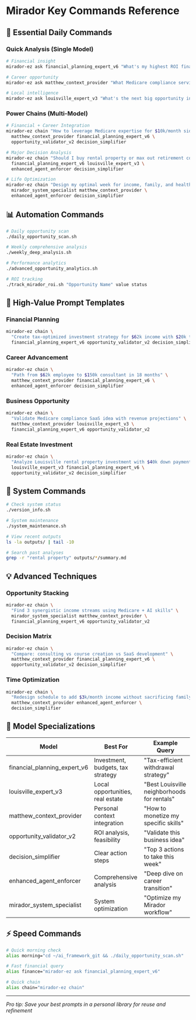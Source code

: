 # Mirador Key Commands Reference

## 🚀 Essential Daily Commands

### Quick Analysis (Single Model)
```bash
# Financial insight
mirador-ez ask financial_planning_expert_v6 "What's my highest ROI financial move this month?"

# Career opportunity
mirador-ez ask matthew_context_provider "What Medicare compliance service gap can I fill?"

# Local intelligence  
mirador-ez ask louisville_expert_v3 "What's the next big opportunity in Louisville healthcare?"
```

### Power Chains (Multi-Model)
```bash
# Financial + Career Integration
mirador-ez chain "How to leverage Medicare expertise for $10k/month side income" \
  matthew_context_provider financial_planning_expert_v6 \
  opportunity_validator_v2 decision_simplifier

# Major Decision Analysis
mirador-ez chain "Should I buy rental property or max out retirement contributions?" \
  financial_planning_expert_v6 louisville_expert_v3 \
  enhanced_agent_enforcer decision_simplifier

# Life Optimization
mirador-ez chain "Design my optimal week for income, family, and health" \
  mirador_system_specialist matthew_context_provider \
  enhanced_agent_enforcer decision_simplifier
```

## 📊 Automation Commands

```bash
# Daily opportunity scan
./daily_opportunity_scan.sh

# Weekly comprehensive analysis  
./weekly_deep_analysis.sh

# Performance analytics
./advanced_opportunity_analytics.sh

# ROI tracking
./track_mirador_roi.sh "Opportunity Name" value status
```

## 🎯 High-Value Prompt Templates

### Financial Planning
```bash
mirador-ez chain \
  "Create tax-optimized investment strategy for $62k income with $20k to invest" \
  financial_planning_expert_v6 opportunity_validator_v2 decision_simplifier
```

### Career Advancement
```bash
mirador-ez chain \
  "Path from $62k employee to $150k consultant in 18 months" \
  matthew_context_provider financial_planning_expert_v6 \
  enhanced_agent_enforcer decision_simplifier
```

### Business Opportunity
```bash
mirador-ez chain \
  "Validate Medicare compliance SaaS idea with revenue projections" \
  matthew_context_provider louisville_expert_v3 \
  financial_planning_expert_v6 opportunity_validator_v2
```

### Real Estate Investment
```bash
mirador-ez chain \
  "Analyze Louisville rental property investment with $40k down payment" \
  louisville_expert_v3 financial_planning_expert_v6 \
  opportunity_validator_v2 decision_simplifier
```

## 🔧 System Commands

```bash
# Check system status
./version_info.sh

# System maintenance
./system_maintenance.sh

# View recent outputs
ls -la outputs/ | tail -10

# Search past analyses
grep -r "rental property" outputs/*/summary.md
```

## 💡 Advanced Techniques

### Opportunity Stacking
```bash
mirador-ez chain \
  "Find 3 synergistic income streams using Medicare + AI skills" \
  mirador_system_specialist matthew_context_provider \
  financial_planning_expert_v6 opportunity_validator_v2
```

### Decision Matrix
```bash
mirador-ez chain \
  "Compare: consulting vs course creation vs SaaS development" \
  matthew_context_provider financial_planning_expert_v6 \
  opportunity_validator_v2 decision_simplifier
```

### Time Optimization
```bash
mirador-ez chain \
  "Redesign schedule to add $3k/month income without sacrificing family time" \
  matthew_context_provider enhanced_agent_enforcer \
  decision_simplifier
```

## 🎯 Model Specializations

| Model | Best For | Example Query |
|-------|----------|---------------|
| financial_planning_expert_v6 | Investment, budgets, tax strategy | "Tax-efficient withdrawal strategy" |
| louisville_expert_v3 | Local opportunities, real estate | "Best Louisville neighborhoods for rentals" |
| matthew_context_provider | Personal context integration | "How to monetize my specific skills" |
| opportunity_validator_v2 | ROI analysis, feasibility | "Validate this business idea" |
| decision_simplifier | Clear action steps | "Top 3 actions to take this week" |
| enhanced_agent_enforcer | Comprehensive analysis | "Deep dive on career transition" |
| mirador_system_specialist | System optimization | "Optimize my Mirador workflow" |

## ⚡ Speed Commands

```bash
# Quick morning check
alias morning="cd ~/ai_framework_git && ./daily_opportunity_scan.sh"

# Fast financial query
alias finance="mirador-ez ask financial_planning_expert_v6"

# Quick chain
alias chain="mirador-ez chain"
```

---

*Pro tip: Save your best prompts in a personal library for reuse and refinement*